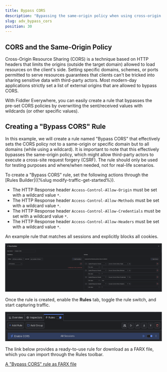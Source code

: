 ```yaml
---
title: Bypass CORS
description: "Bypassing the same-origin policy when using cross-origin resource sharing (CORS)."
slug: adv_bypass_cors
position: 30
---
```


## CORS and the Same-Origin Policy

Cross-Origin Resource Sharing (CORS) is a technique based on HTTP headers that limits the origins (outside the target domain) allowed to load resources on the client's side. Setting specific domains, schemes, or ports permitted to serve resources guarantees that clients can't be tricked into sharing sensitive data with third-party actors. Most modern-day applications strictly set a list of external origins that are allowed to bypass CORS.

With Fiddler Everywhere, you can easily create a rule that bypasses the pre-set CORS policies by overwriting the sent/received values with wildcards (or other specific values).

## Creating a "Bypass CORS" Rule

In this example, we will create a rule named "Bypass CORS" that effectively sets the CORS policy not to a same-origin or specific domain but to all domains (while using a wildcard). It is important to note that this effectively bypasses the same-origin policy, which might allow third-party actors to execute a cross-site request forgery (CSRF). The rule should only be used for testing purposes and where/when needed, not for real-life scenarios.

To create a "Bypass CORS" rule, set the following actions through the [Rules Builder]({%slug modify-traffic-get-started%}).

- The HTTP Response header `Access-Control-Allow-Origin` must be set with a wildcard value `*`.
- The HTTP Response header `Access-Control-Allow-Methods` must be set with a wildcard value `*`.
- The HTTP Response header `Access-Control-Allow-Credentials` must be set with a wildcard value `*`.
- The HTTP Response header `Access-Control-Allow-Headers` must be set with a wildcard value `*`.

An example rule that matches all sessions and explicitly blocks all cookies.

![Creating "Bypass CORS" rule](../../images/advanced/adv-bypass-cors.png)

Once the rule is created, enable the **Rules** tab, toggle the rule switch, and start capturing traffic.

![Activating the "Bypass CORS" rule](../../images/advanced/adv-bypass-cors-active.png)

The link below provides a ready-to-use rule for download as a FARX file, which you can import through the Rules toolbar.

[A "Bypass CORS" rule as FARX file](https://github.com/telerik/fiddler-everywhere/rules/tooling/bypass-cors)
 
 